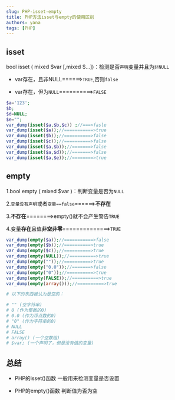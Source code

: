 ```yaml
---
slug: PHP-isset-empty
title: PHP方法isset与empty的使用区别
authors: yana
tags: [PHP]
---
```


## isset

bool isset ( mixed $var [,mixed $...])：检测是否`声明`变量并且为`非NULL`

- var存在，且非NULL======>`TRUE`,否则`false`

- var存在，但为`NULL`==========>`FALSE`

```php
$a='123';
$b;
$d=NULL;
$e="";
var_dump(isset($a,$b,$c)) ;//===>fasle
var_dump(isset($a));//===========>true
var_dump(isset($b));//==========>false
var_dump(isset($c));//==========>false
var_dump(isset($a,$b));//=======>false
var_dump(isset($a,$d));//=======>false
var_dump(isset($a,$e));//========>true
```

## empty

1.bool empty ( mixed $var )：判断变量是否为`NULL`

2.`变量没有声明`或者`变量==false`======>**不存在**

3.**不存在**========>empty()就不会产生警告`TRUE`

4.变量**存在**且值**非空非零**==============>`TRUE`

```php
var_dump(empty($a));//===========>false
var_dump(empty($b));//==========>true
var_dump(empty($c));//==========>true
var_dump(empty(NULL));//==========>true
var_dump(empty(""));//==========>true
var_dump(empty("0.0"));//=======>false
var_dump(empty("0"));//==========>true
var_dump(empty(FALSE));//==========>true
var_dump(empty(array()));//==========>true
```

```bash
# 以下的东西被认为是空的：

# "" (空字符串)
# 0 (作为整数的0)
# 0.0 (作为浮点数的0)
# "0" (作为字符串的0)
# NULL
# FALSE
# array() (一个空数组)
# $var; (一个声明了，但是没有值的变量)
```

## 总结

- PHP的isset()函数 一般用来检测变量是否设置  

- PHP的empty()函数 判断值为否为空
